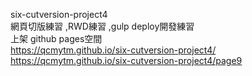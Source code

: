 six-cutversion-project4<br/>
網頁切版練習  ,RWD練習  ,gulp deploy開發練習<br/>
 上架 github pages空間<br/>
https://qcmytm.github.io/six-cutversion-project4/<br/>
https://qcmytm.github.io/six-cutversion-project4/page9<br/>
